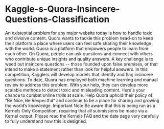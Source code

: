 # Kaggle-s-Quora-Insincere-Questions-Classification
An existential problem for any major website today is how to handle toxic and divisive content. Quora wants to tackle this problem head-on to keep their platform a place where users can feel safe sharing their knowledge with the world.  Quora is a platform that empowers people to learn from each other. On Quora, people can ask questions and connect with others who contribute unique insights and quality answers. A key challenge is to weed out insincere questions -- those founded upon false premises, or that intend to make a statement rather than look for helpful answers.  In this competition, Kagglers will develop models that identify and flag insincere questions. To date, Quora has employed both machine learning and manual review to address this problem. With your help, they can develop more scalable methods to detect toxic and misleading content.  Here's your chance to combat online trolls at scale. Help Quora uphold their policy of “Be Nice, Be Respectful” and continue to be a place for sharing and growing the world’s knowledge.  Important Note Be aware that this is being run as a Kernels Only Competition, requiring that all submissions be made via a Kernel output. Please read the Kernels FAQ and the data page very carefully to fully understand how this is designed.
